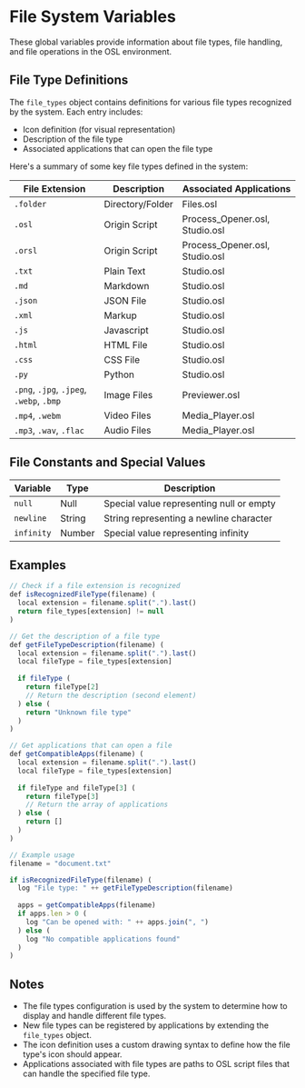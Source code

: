# File System Variables

These global variables provide information about file types, file handling, and file operations in the OSL environment.

## File Type Definitions

The `file_types` object contains definitions for various file types recognized by the system. Each entry includes:

- Icon definition (for visual representation)
- Description of the file type
- Associated applications that can open the file type

Here's a summary of some key file types defined in the system:

| File Extension | Description | Associated Applications |
|----------------|-------------|-------------------------|
| `.folder` | Directory/Folder | Files.osl |
| `.osl` | Origin Script | Process_Opener.osl, Studio.osl |
| `.orsl` | Origin Script | Process_Opener.osl, Studio.osl |
| `.txt` | Plain Text | Studio.osl |
| `.md` | Markdown | Studio.osl |
| `.json` | JSON File | Studio.osl |
| `.xml` | Markup | Studio.osl |
| `.js` | Javascript | Studio.osl |
| `.html` | HTML File | Studio.osl |
| `.css` | CSS File | Studio.osl |
| `.py` | Python | Studio.osl |
| `.png`, `.jpg`, `.jpeg`, `.webp`, `.bmp` | Image Files | Previewer.osl |
| `.mp4`, `.webm` | Video Files | Media_Player.osl |
| `.mp3`, `.wav`, `.flac` | Audio Files | Media_Player.osl |

## File Constants and Special Values

| Variable | Type | Description |
|----------|------|-------------|
| `null` | Null | Special value representing null or empty |
| `newline` | String | String representing a newline character |
| `infinity` | Number | Special value representing infinity |

## Examples

```javascript
// Check if a file extension is recognized
def isRecognizedFileType(filename) (
  local extension = filename.split(".").last()
  return file_types[extension] != null
)

// Get the description of a file type
def getFileTypeDescription(filename) (
  local extension = filename.split(".").last()
  local fileType = file_types[extension]
  
  if fileType (
    return fileType[2]
    // Return the description (second element)
  ) else (
    return "Unknown file type"
  )
)

// Get applications that can open a file
def getCompatibleApps(filename) (
  local extension = filename.split(".").last()
  local fileType = file_types[extension]
  
  if fileType and fileType[3] (
    return fileType[3]
    // Return the array of applications
  ) else (
    return []
  )
)

// Example usage
filename = "document.txt"

if isRecognizedFileType(filename) (
  log "File type: " ++ getFileTypeDescription(filename)
  
  apps = getCompatibleApps(filename)
  if apps.len > 0 (
    log "Can be opened with: " ++ apps.join(", ")
  ) else (
    log "No compatible applications found"
  )
)
```

## Notes

- The file types configuration is used by the system to determine how to display and handle different file types.
- New file types can be registered by applications by extending the `file_types` object.
- The icon definition uses a custom drawing syntax to define how the file type's icon should appear.
- Applications associated with file types are paths to OSL script files that can handle the specified file type.
